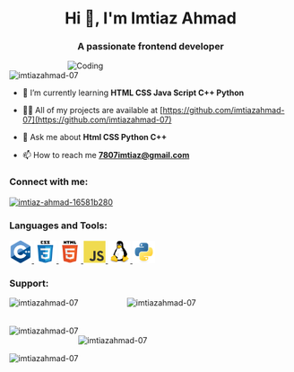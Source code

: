 <h1 align="center">Hi 👋, I'm Imtiaz Ahmad</h1>
<h3 align="center">A passionate frontend developer</h3>
<img align="right" alt="Coding" width="400" src="https://cdn.dribbble.com/users/1162077/screenshots/3848914/programmer.gif">

<p align="left"> <img src="https://komarev.com/ghpvc/?username=imtiazahmad-07&label=Profile%20views&color=0e75b6&style=flat" alt="imtiazahmad-07" /> </p>

- 🌱 I’m currently learning **HTML CSS Java Script C++ Python**

- 👨‍💻 All of my projects are available at [https://github.com/imtiazahmad-07](https://github.com/imtiazahmad-07)

- 💬 Ask me about **Html CSS Python C++**

- 📫 How to reach me **7807imtiaz@gmail.com**

<h3 align="left">Connect with me:</h3>
<p align="left">
<a href="https://linkedin.com/in/imtiaz-ahmad-16581b280" target="blank"><img align="center" src="https://raw.githubusercontent.com/rahuldkjain/github-profile-readme-generator/master/src/images/icons/Social/linked-in-alt.svg" alt="imtiaz-ahmad-16581b280" height="30" width="40" /></a>
</p>

<h3 align="left">Languages and Tools:</h3>
<p align="left"> <a href="https://www.w3schools.com/cpp/" target="_blank" rel="noreferrer"> <img src="https://raw.githubusercontent.com/devicons/devicon/master/icons/cplusplus/cplusplus-original.svg" alt="cplusplus" width="40" height="40"/> </a> <a href="https://www.w3schools.com/css/" target="_blank" rel="noreferrer"> <img src="https://raw.githubusercontent.com/devicons/devicon/master/icons/css3/css3-original-wordmark.svg" alt="css3" width="40" height="40"/> </a> <a href="https://www.w3.org/html/" target="_blank" rel="noreferrer"> <img src="https://raw.githubusercontent.com/devicons/devicon/master/icons/html5/html5-original-wordmark.svg" alt="html5" width="40" height="40"/> </a> <a href="https://developer.mozilla.org/en-US/docs/Web/JavaScript" target="_blank" rel="noreferrer"> <img src="https://raw.githubusercontent.com/devicons/devicon/master/icons/javascript/javascript-original.svg" alt="javascript" width="40" height="40"/> </a> <a href="https://www.linux.org/" target="_blank" rel="noreferrer"> <img src="https://raw.githubusercontent.com/devicons/devicon/master/icons/linux/linux-original.svg" alt="linux" width="40" height="40"/> </a> <a href="https://www.python.org" target="_blank" rel="noreferrer"> <img src="https://raw.githubusercontent.com/devicons/devicon/master/icons/python/python-original.svg" alt="python" width="40" height="40"/> </a> </p>

<h3 align="left">Support:</h3>
<p><a href="https://www.buymeacoffee.com/imtiazahmad-07"> <img align="left" src="https://cdn.buymeacoffee.com/buttons/v2/default-yellow.png" height="50" width="210" alt="imtiazahmad-07" /></a><a href="https://ko-fi.com/imtiazahmad-07"> <img align="left" src="https://cdn.ko-fi.com/cdn/kofi3.png?v=3" height="50" width="210" alt="imtiazahmad-07" /></a></p><br><br>

<p><img align="left" src="https://github-readme-stats.vercel.app/api/top-langs?username=imtiazahmad-07&show_icons=true&locale=en&layout=compact" alt="imtiazahmad-07" /></p>

<p>&nbsp;<img align="center" src="https://github-readme-stats.vercel.app/api?username=imtiazahmad-07&show_icons=true&locale=en" alt="imtiazahmad-07" /></p>

<p><img align="center" src="https://github-readme-streak-stats.herokuapp.com/?user=imtiazahmad-07&" alt="imtiazahmad-07" /></p>
